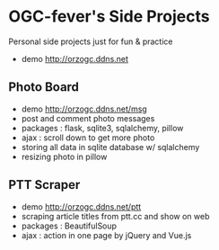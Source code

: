 # OGC-fever's Side Projects

Personal side projects just for fun & practice
- demo http://orzogc.ddns.net

## Photo Board 
- demo http://orzogc.ddns.net/msg 
- post and comment photo messages
- packages : flask, sqlite3, sqlalchemy, pillow
- ajax : scroll down to get more photo
- storing all data in sqlite database w/ sqlalchemy
- resizing photo in pillow

## PTT Scraper
- demo http://orzogc.ddns.net/ptt
- scraping article titles from ptt.cc and show on web
- packages : BeautifulSoup
- ajax : action in one page by jQuery and Vue.js